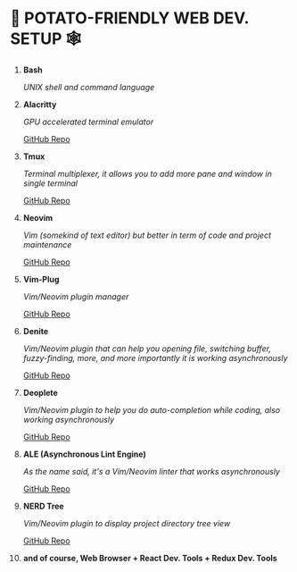 # 🥔 POTATO-FRIENDLY WEB DEV. SETUP 🕸

1. **Bash**

   *UNIX shell and command language*

2. **Alacritty**

   *GPU accelerated terminal emulator*

   [GitHub Repo](https://github.com/alacritty/alacritty)

3. **Tmux**

   *Terminal multiplexer, it allows you to add more pane and window in single terminal*

   [GitHub Repo](https://github.com/tmux/tmux)

4. **Neovim**

   *Vim (somekind of text editor) but better in term of code and project maintenance*

   [GitHub Repo](https://github.com/neovim/neovim)

5. **Vim-Plug**

   *Vim/Neovim plugin manager*

   [GitHub Repo](https://github.com/junegunn/vim-plug)

6. **Denite**

   *Vim/Neovim plugin that can help you opening file, switching buffer, fuzzy-finding, more, and more importantly it is working asynchronously*

   [GitHub Repo](https://github.com/Shougo/denite.nvim)

7. **Deoplete**

   *Vim/Neovim plugin to help you do auto-completion while coding, also working asynchronously*

   [GitHub Repo](https://github.com/Shougo/deoplete.nvim)

8. **ALE (Asynchronous Lint Engine)**

   *As the name said, it's a Vim/Neovim linter that works asynchronously*

   [GitHub Repo](https://github.com/dense-analysis/ale)

9. **NERD Tree**

   *Vim/Neovim plugin to display project directory tree view*

   [GitHub Repo](https://github.com/preservim/nerdtree)

10. **and of course, Web Browser + React Dev. Tools + Redux Dev. Tools**
